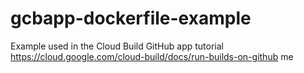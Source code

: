 # gcbapp-dockerfile-example
Example used in the Cloud Build GitHub app tutorial
https://cloud.google.com/cloud-build/docs/run-builds-on-github
me
